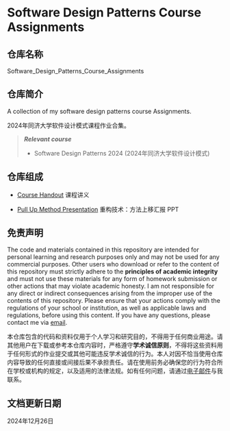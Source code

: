 # Software Design Patterns Course Assignments

## 仓库名称

Software_Design_Patterns_Course_Assignments

## 仓库简介

A collection of my software design patterns course Assignments.

2024年同济大学软件设计模式课程作业合集。

> ***Relevant course***
> * Software Design Patterns 2024 (2024年同济大学软件设计模式)

## 仓库组成

* [Course Handout](Course_Handout)
课程讲义

* [Pull Up Method Presentation](Pull_Up_Method_Presentation.pptx)
重构技术：方法上移汇报 PPT

## 免责声明

The code and materials contained in this repository are intended for personal learning and research purposes only and may not be used for any commercial purposes. Other users who download or refer to the content of this repository must strictly adhere to the **principles of academic integrity** and must not use these materials for any form of homework submission or other actions that may violate academic honesty. I am not responsible for any direct or indirect consequences arising from the improper use of the contents of this repository. Please ensure that your actions comply with the regulations of your school or institution, as well as applicable laws and regulations, before using this content. If you have any questions, please contact me via [email](mailto:minmuslin@outlook.com).

本仓库包含的代码和资料仅用于个人学习和研究目的，不得用于任何商业用途。请其他用户在下载或参考本仓库内容时，严格遵守**学术诚信原则**，不得将这些资料用于任何形式的作业提交或其他可能违反学术诚信的行为。本人对因不恰当使用仓库内容导致的任何直接或间接后果不承担责任。请在使用前务必确保您的行为符合所在学校或机构的规定，以及适用的法律法规。如有任何问题，请通过[电子邮件](mailto:minmuslin@outlook.com)与我联系。

## 文档更新日期

2024年12月26日